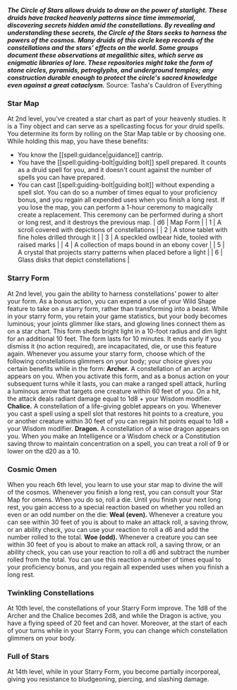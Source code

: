 ***The Circle of Stars allows druids to draw on the power of starlight. These druids have tracked heavenly patterns since time immemorial, discovering secrets hidden amid the constellations. By revealing and understanding these secrets, the Circle of the Stars seeks to harness the powers of the cosmos.***
***Many druids of this circle keep records of the constellations and the stars' effects on the world. Some groups document these observations at megalithic sites, which serve as enigmatic libraries of lore. These repositories might take the form of stone circles, pyramids, petroglyphs, and underground temples; any construction durable enough to protect the circle's sacred knowledge even against a great cataclysm.***
Source: Tasha's Cauldron of Everything
### Star Map
At 2nd level, you've created a star chart as part of your heavenly studies. It is a Tiny object and can serve as a spellcasting focus for your druid spells. You determine its form by rolling on the Star Map table or by choosing one.
While holding this map, you have these benefits:
* You know the [[spell:guidance|guidance]] cantrip.
* You have the [[spell:guiding-bolt|guiding bolt]] spell prepared. It counts as a druid spell for you, and it doesn't count against the number of spells you can have prepared.
* You can cast [[spell:guiding-bolt|guiding bolt]] without expending a spell slot. You can do so a number of times equal to your proficiency bonus, and you regain all expended uses when you finish a long rest.
If you lose the map, you can perform a 1-hour ceremony to magically create a replacement. This ceremony can be performed during a short or long rest, and it destroys the previous map.
| d6 | Map Form |
| 1 | A scroll covered with depictions of constellations |
| 2 | A stone tablet with fine holes drilled through it |
| 3 | A speckled owlbear hide, tooled with raised marks |
| 4 | A collection of maps bound in an ebony cover |
| 5 | A crystal that projects starry patterns when placed before a light |
| 6 | Glass disks that depict constellations |
### Starry Form
At 2nd level, you gain the ability to harness constellations' power to alter your form. As a bonus action, you can expend a use of your Wild Shape feature to take on a starry form, rather than transforming into a beast.
While in your starry form, you retain your game statistics, but your body becomes luminous; your joints glimmer like stars, and glowing lines connect them as on a star chart. This form sheds bright light in a 10-foot radius and dim light for an additional 10 feet. The form lasts for 10 minutes. It ends early if you dismiss it (no action required), are incapacitated, die, or use this feature again.
Whenever you assume your starry form, choose which of the following constellations glimmers on your body; your choice gives you certain benefits while in the form:
**Archer.** A constellation of an archer appears on you. When you activate this form, and as a bonus action on your subsequent turns while it lasts, you can make a ranged spell attack, hurling a luminous arrow that targets one creature within 60 feet of you. On a hit, the attack deals radiant damage equal to 1d8 + your Wisdom modifier.
**Chalice.** A constellation of a life-giving goblet appears on you. Whenever you cast a spell using a spell slot that restores hit points to a creature, you or another creature within 30 feet of you can regain hit points equal to 1d8 + your Wisdom modifier.
**Dragon.** A constellation of a wise dragon appears on you. When you make an Intelligence or a Wisdom check or a Constitution saving throw to maintain concentration on a spell, you can treat a roll of 9 or lower on the d20 as a 10.
### Cosmic Omen
When you reach 6th level, you learn to use your star map to divine the will of the cosmos. Whenever you finish a long rest, you can consult your Star Map for omens. When you do so, roll a die. Until you finish your next long rest, you gain access to a special reaction based on whether you rolled an even or an odd number on the die:
**Weal (even).** Whenever a creature you can see within 30 feet of you is about to make an attack roll, a saving throw, or an ability check, you can use your reaction to roll a d6 and add the number rolled to the total.
**Woe (odd).** Whenever a creature you can see within 30 feet of you is about to make an attack roll, a saving throw, or an ability check, you can use your reaction to roll a d6 and subtract the number rolled from the total.
You can use this reaction a number of times equal to your proficiency bonus, and you regain all expended uses when you finish a long rest.
### Twinkling Constellations
At 10th level, the constellations of your Starry Form improve. The 1d8 of the Archer and the Chalice becomes 2d8, and while the Dragon is active, you have a flying speed of 20 feet and can hover.
Moreover, at the start of each of your turns while in your Starry Form, you can change which constellation glimmers on your body.
### Full of Stars
At 14th level, while in your Starry Form, you become partially incorporeal, giving you resistance to bludgeoning, piercing, and slashing damage.